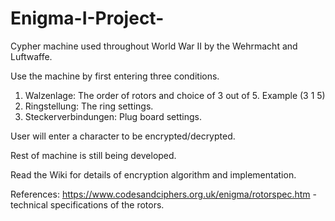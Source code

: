 # Enigma-I-Project-
Cypher machine used throughout World War II by the Wehrmacht and Luftwaffe.

Use the machine by first entering three conditions. 
  1. Walzenlage: The order of rotors and choice of 3 out of 5. Example (3 1 5) 
  2. Ringstellung: The ring settings. 
  3. Steckerverbindungen: Plug board settings. 
  
User will enter a character to be encrypted/decrypted. 

Rest of machine is still being developed. 

Read the Wiki for details of encryption algorithm and implementation. 
  
  
  References: 
   https://www.codesandciphers.org.uk/enigma/rotorspec.htm - technical specifications of the rotors. 


